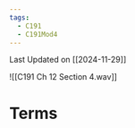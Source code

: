 ```yaml
---
tags:
  - C191
  - C191Mod4
---
```

Last Updated on [[2024-11-29]]

![[C191 Ch 12 Section 4.wav]]

# Terms
